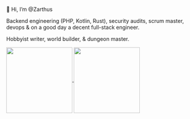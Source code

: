 👋 Hi, I’m @Zarthus

Backend engineering (PHP, Kotlin, Rust), security audits, scrum master, devops & on a good day a decent full-stack engineer. 

Hobbyist writer, world builder, & dungeon master.

<a href="https://github.com/anuraghazra/github-readme-stats">
  <img align="center" src="https://github-readme-stats.vercel.app/api?username=zarthus&count_private=true&show_icons=true&theme=dracula" height="175px" />
</a>
<a href="https://github.com/anuraghazra/github-readme-stats">
  <img align="center" src="https://github-readme-stats.vercel.app/api/top-langs/?username=zarthus&layout=compact&langs_count=6&theme=dracula" height="175px"  />
</a>
